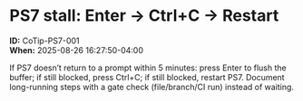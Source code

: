 <!-- status: stub; target: 150+ words -->
<!-- status: stub; target: 150+ words -->
<!-- status: stub; target: 150+ words -->
<!-- status: stub; target: 150+ words -->
<!-- status: stub; target: 150+ words -->
<!-- status: stub; target: 150+ words -->
# PS7 stall: Enter → Ctrl+C → Restart
**ID:** CoTip-PS7-001  
**When:** 2025-08-26 16:27:50-04:00  

If PS7 doesn’t return to a prompt within 5 minutes: press Enter to flush the buffer; if still blocked, press Ctrl+C; if still blocked, restart PS7. Document long-running steps with a gate check (file/branch/CI run) instead of waiting.






